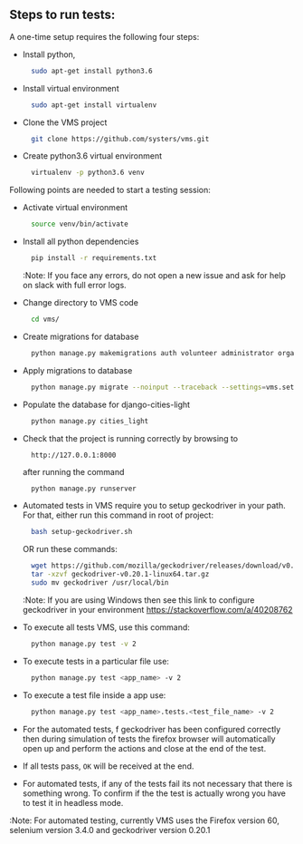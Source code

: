 ## Steps to run tests:

A one-time setup requires the following four steps:

- Install python,
    ```bash
      sudo apt-get install python3.6
    ```

- Install virtual environment
    ```bash
      sudo apt-get install virtualenv
    ```

- Clone the VMS project
    ```bash
      git clone https://github.com/systers/vms.git
    ```

- Create python3.6 virtual environment
    ```bash
      virtualenv -p python3.6 venv
    ```

Following points are needed to start a testing session:

- Activate virtual environment
    ```bash
      source venv/bin/activate
    ```
- Install all python dependencies
    ```bash
      pip install -r requirements.txt
    ```
  
  :Note: If you face any errors, do not open a new issue and ask for help on slack with full error logs.

- Change directory to VMS code
    ```bash
      cd vms/
    ```

- Create migrations for database
    ```bash
      python manage.py makemigrations auth volunteer administrator organization event job shift registration
    ```

- Apply migrations to database
    ```bash
      python manage.py migrate --noinput --traceback --settings=vms.settings
    ```

- Populate the database for django-cities-light
    ```bash
      python manage.py cities_light
    ```

- Check that the project is running correctly by browsing to
    ```
      http://127.0.0.1:8000
    ```
    after running the command
    ```bash
      python manage.py runserver
    ```

- Automated tests in VMS require you to setup geckodriver in your path. For that, either run this command in root of project:
    ```bash
      bash setup-geckodriver.sh
    ```
    OR run these commands:
    ```bash
      wget https://github.com/mozilla/geckodriver/releases/download/v0.20.1/geckodriver-v0.20.1-linux64.tar.gz
      tar -xzvf geckodriver-v0.20.1-linux64.tar.gz
      sudo mv geckodriver /usr/local/bin
    ```
  :Note: If you are using Windows then see this link to configure geckodriver in your environment https://stackoverflow.com/a/40208762

- To execute all tests VMS, use this command:
    ```bash
      python manage.py test -v 2
    ```

- To execute tests in a particular file use:
    ```bash
      python manage.py test <app_name> -v 2 
    ```

- To execute a test file inside a app use:
    ```bash
      python manage.py test <app_name>.tests.<test_file_name> -v 2
    ```

- For the automated tests, f geckodriver has been configured correctly then during simulation of tests the firefox browser will automatically open up and perform the actions and close at the end of the test.

- If all tests pass, `OK` will be received at the end.

- For automated tests, if any of the tests fail its not necessary that there is something wrong. To confirm if the the test is actually wrong you have to test it in headless mode.

:Note: For automated testing, currently VMS uses the Firefox version 60, selenium version 3.4.0 and geckodriver version 0.20.1
